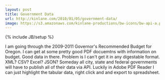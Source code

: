 ```yaml
---
layout: post
title: Government Data
url: http://kinlane.com/2010/01/05/government-data/
image: https://s3.amazonaws.com/kinlane-productions/bw-icons/bw-api-a.png
---
```

{% include JB/setup %}
I am going through the 2009-2011 Governor's Recommended Budget for Oregon. I can get at some pretty good PDF docuemtns with information on budget. Good data in there.
Problem is I can't get it in any digestable format. XML? CSV? Excel? JSON?
Someday all city, state and federal governments will have to publish all of their data via API.
Luckily in Adobe PDF Reader I can just highlight the tabular data, right click and and export to spreadsheet.